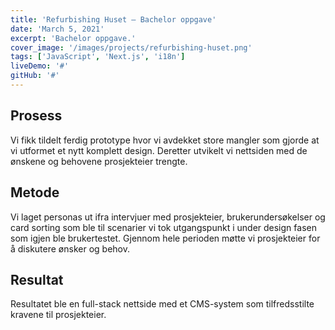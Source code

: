 ```yaml
---
title: 'Refurbishing Huset – Bachelor oppgave'
date: 'March 5, 2021'
excerpt: 'Bachelor oppgave.'
cover_image: '/images/projects/refurbishing-huset.png'
tags: ['JavaScript', 'Next.js', 'i18n']
liveDemo: '#'
gitHub: '#'
---
```


## Prosess

Vi fikk tildelt ferdig prototype hvor vi avdekket store mangler som gjorde at vi utformet et nytt komplett design. Deretter utvikelt vi nettsiden med de ønskene og behovene prosjekteier trengte.

## Metode

Vi laget personas ut ifra intervjuer med prosjekteier, brukerundersøkelser og card sorting som ble til scenarier vi tok utgangspunkt i under design fasen som igjen ble brukertestet. Gjennom hele perioden møtte vi prosjekteier for å diskutere ønsker og behov.

## Resultat

Resultatet ble en full-stack nettside med et CMS-system som tilfredsstilte kravene til prosjekteier.
